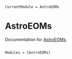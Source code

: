 ```@meta
CurrentModule = AstroEOMs
```

# AstroEOMs

Documentation for [AstroEOMs](https://github.com/GrantHecht/AstroEOMs.jl).

```@index
```

```@autodocs
Modules = [AstroEOMs]
```
